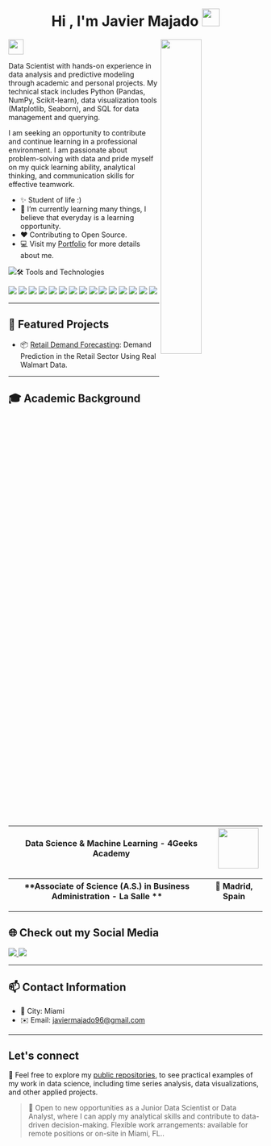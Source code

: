 <h1 align="center"><b>Hi , I'm Javier Majado </b><img src="https://media.giphy.com/media/hvRJCLFzcasrR4ia7z/giphy.gif" width="35"></h1>
<!--Night Owl image-->
<div>
  <img align="right" width="40%" src="https://owlbertsio-resized.s3.amazonaws.com/Popper.psd.full.png">
</div>
<!--Header Name-->
 <img src="https://emojis.slackmojis.com/emojis/images/1531849430/4246/blob-sunglasses.gif?1531849430" width="30"/> 


<!--Start Intro-->               
<p align="left"> Data Scientist with hands-on experience in data analysis and predictive modeling through academic and personal projects. My technical stack includes Python (Pandas, NumPy, Scikit-learn), data visualization tools (Matplotlib, Seaborn), and SQL for data management and querying.

I am seeking an opportunity to contribute and continue learning in a professional environment. I am passionate about problem-solving with data and pride myself on my quick learning ability, analytical thinking, and communication skills for effective teamwork. </p>

- ✨ Student of life :)
- 🌱 I’m currently learning many things, I believe that everyday is a learning opportunity.
- ❤ Contributing to Open Source.
- 💻 Visit my [Portfolio](https://Jmajado.github.io) for more details about me.
<!--End Intro-->
<!--Profile Count Badge-->
<p align="left">
  <img src="https://komarev.com/ghpvc/?
</p>

    
---

    
## 🛠️ Tools and Technologies

<p align="left">
  <img src="https://img.shields.io/badge/Python-3776AB?style=flat-square&logo=python&logoColor=white"/>
  <img src="https://img.shields.io/badge/Pandas-150458?style=flat-square&logo=pandas&logoColor=white"/>
  <img src="https://img.shields.io/badge/NumPy-013243?style=flat-square&logo=numpy&logoColor=white"/>
  <img src="https://img.shields.io/badge/Scikit--Learn-F7931E?style=flat-square&logo=scikitlearn&logoColor=white"/>
  <img src="https://img.shields.io/badge/SQL-316192?style=flat-square&logo=postgresql&logoColor=white"/>
  <img src="https://img.shields.io/badge/Git-F05032?style=flat-square&logo=git&logoColor=white"/>
  <img src="https://img.shields.io/badge/Streamlit-FF4B4B?style=flat-square&logo=streamlit&logoColor=white"/>
  <img src="https://img.shields.io/badge/Matplotlib-11557C?style=flat-square&logo=matplotlib&logoColor=white"/>
  <img src="https://img.shields.io/badge/Seaborn-2C2D72?style=flat-square"/>
  <img src="https://img.shields.io/badge/TensorFlow-FF6F00?style=flat-square&logo=tensorflow&logoColor=white"/>
  <img src="https://img.shields.io/badge/Deep%20Learning-FF4088?style=flat-square"/>
  <img src="https://img.shields.io/badge/NLP-000000?style=flat-square"/>
  <img src="https://img.shields.io/badge/Boosting%20Algorithms-1E90FF?style=flat-square"/>
  <img src="https://img.shields.io/badge/Time%20Series-00BFFF?style=flat-square"/>
  <img src="https://img.shields.io/badge/Redes%20Neuronales-FFA500?style=flat-square"/>
</p>

---


## 🚀 Featured Projects 

- 📦 [Retail Demand Forecasting](https://github.com/Jmajado/Machine_Learning_Based_Demand_Forecasting): Demand Prediction in the Retail Sector Using Real Walmart Data.

---


## 🎓 Academic Background

|**Data Science & Machine Learning - 4Geeks Academy** | <img src="https://digitalfuturesociety.com/app/uploads/2021/06/BDT_logo_becas_geeks_v2.jpg" width="80"/> |
|---------------------------------------------------------|--------------------------------------------------------------------------------------------|

|**Associate of Science (A.S.) in Business Administration - La Salle ** | 📍 Madrid, Spain |
|------------------------------------------------------------|------------------|

---

## 🌐 Check out my Social Media
<a href="https://www.instagram.com/jmajado13/?next=%2F">
  <img src= https://img.shields.io/badge/Instagram-%23E4405F.svg?style=for-the-badge&logo=Instagram&logoColor=white>
<a href="https://www.linkedin.com/in/javiermajadoandres/">
  <img src= https://img.shields.io/badge/linkedin-%230077B5.svg?style=for-the-badge&logo=linkedin&logoColor=white>
</a>
  
---

## 📫 Contact Information

- 📍 City: Miami
- ✉️ Email: javiermajado96@gmail.com

---

##  Let's connect

  📂 Feel free to explore my [public repositories](https://github.com/Jmajado), to see practical examples of my work in data science, including time series analysis, data visualizations, and other applied projects.


> 🎯 Open to new opportunities as a Junior Data Scientist or Data Analyst, where I can apply my analytical skills and contribute to data-driven decision-making. Flexible work arrangements: available for remote positions or on-site in Miami, FL..
